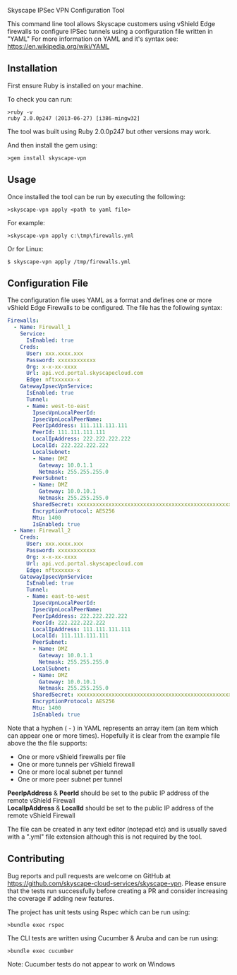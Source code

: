 Skyscape IPSec VPN Configuration Tool

This command line tool allows Skyscape customers using vShield Edge firewalls to configure IPSec tunnels using a configuration file written in "YAML"
For more information on YAML and it's syntax see: https://en.wikipedia.org/wiki/YAML



## Installation

First ensure Ruby is installed on your machine. 

To check you can run:

```batchfile
>ruby -v
ruby 2.0.0p247 (2013-06-27) [i386-mingw32]
```

The tool was built using Ruby 2.0.0p247 but other versions may work. 

And then install the gem using:
```batchfile
>gem install skyscape-vpn
```

## Usage

Once installed the tool can be run by executing the following:

```batchfile
>skyscape-vpn apply <path to yaml file>
```

For example:

```batchfile
>skyscape-vpn apply c:\tmp\firewalls.yml
```

Or for Linux:

```batchfile
$ skyscape-vpn apply /tmp/firewalls.yml
```


## Configuration File

The configuration file uses YAML as a format and defines one or more vShield Edge Firewalls to be configured. 
The file has the following syntax:

```yaml
Firewalls:
  - Name: Firewall_1
    Service:
      IsEnabled: true
    Creds:
      User: xxx.xxxx.xxx
      Password: xxxxxxxxxxxx
      Org: x-x-xx-xxxx
      Url: api.vcd.portal.skyscapecloud.com
      Edge: nftxxxxxx-x
    GatewayIpsecVpnService:
      IsEnabled: true
      Tunnel:
      - Name: west-to-east
        IpsecVpnLocalPeerId:
        IpsecVpnLocalPeerName:
        PeerIpAddress: 111.111.111.111
        PeerId: 111.111.111.111
        LocalIpAddress: 222.222.222.222
        LocalId: 222.222.222.222
        LocalSubnet:
        - Name: DMZ
          Gateway: 10.0.1.1
          Netmask: 255.255.255.0
        PeerSubnet:
        - Name: DMZ
          Gateway: 10.0.10.1
          Netmask: 255.255.255.0
        SharedSecret: xxxxxxxxxxxxxxxxxxxxxxxxxxxxxxxxxxxxxxxxxxxxxxxxxxxxxxxxxxxxxxxxx
        EncryptionProtocol: AES256
        Mtu: 1400
        IsEnabled: true
  - Name: Firewall_2
    Creds:
      User: xxx.xxxx.xxx
      Password: xxxxxxxxxxxx
      Org: x-x-xx-xxxx
      Url: api.vcd.portal.skyscapecloud.com
      Edge: nftxxxxxx-x    
    GatewayIpsecVpnService:
      IsEnabled: true
      Tunnel:
      - Name: east-to-west
        IpsecVpnLocalPeerId:
        IpsecVpnLocalPeerName:
        PeerIpAddress: 222.222.222.222
        PeerId: 222.222.222.222
        LocalIpAddress: 111.111.111.111
        LocalId: 111.111.111.111
        PeerSubnet:
        - Name: DMZ
          Gateway: 10.0.1.1
          Netmask: 255.255.255.0
        LocalSubnet:
        - Name: DMZ
          Gateway: 10.0.10.1
          Netmask: 255.255.255.0
        SharedSecret: xxxxxxxxxxxxxxxxxxxxxxxxxxxxxxxxxxxxxxxxxxxxxxxxxxxxxxxxxxxxxxxxx
        EncryptionProtocol: AES256
        Mtu: 1400
        IsEnabled: true
```


Note that a hyphen ( - ) in YAML represents an array item (an item which can appear one or more times). 
Hopefully it is clear from the example file above the the file supports:
 * One or more vShield firewalls per file
 * One or more tunnels per vShield firewall
 * One or more local subnet per tunnel
 * One or more peer subnet per tunnel


**PeerIpAddress** & **PeerId** should be set to the public IP address of the remote vShield Firewall  
**LocalIpAddress** & **LocalId** should be set to the public IP address of the remote vShield Firewall


The file can be created in any text editor (notepad etc) and is usually saved with a ".yml" file extension although this is not required by the tool.

## Contributing

Bug reports and pull requests are welcome on GitHub at https://github.com/skyscape-cloud-services/skyscape-vpn.
Please ensure that the tests run successfully before creating a PR and consider increasing the coverage if adding new features.

The project has unit tests using Rspec which can be run using:

```batchfile
>bundle exec rspec
```

The CLI tests are written using Cucumber & Aruba and can be run using:

```batchfile
>bundle exec cucumber
```

Note: Cucumber tests do not appear to work on Windows

